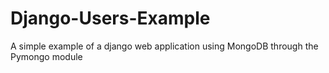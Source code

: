 # Django-Users-Example
A simple example of a django web application using MongoDB through the Pymongo module
